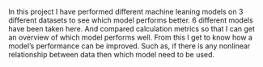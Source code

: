 In this project I have performed different machine leaning models on 3 different datasets to see which model performs better. 6 different models have been taken here. And compared calculation metrics so that I can get an overview of which model performs well. From this I get to know how a model’s performance can be improved. Such as, if there is any nonlinear relationship between data then which model need to be used.  
